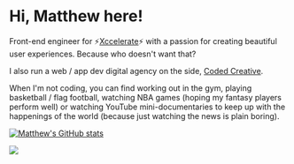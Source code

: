 # Hi, Matthew here!

Front-end engineer for ⚡[Xccelerate](https://xccelerate.co/en/)⚡ with a passion for creating beautiful user experiences. Because who doesn't want that?

I also run a web / app dev digital agency on the side, [Coded Creative](https://www.thecodedcreative.com/).

When I'm not coding, you can find working out in the gym, playing basketball / flag football, watching NBA games (hoping my fantasy players perform well) or watching YouTube mini-documentaries to keep up with the happenings of the world (because just watching the news is plain boring).

[![Matthew's GitHub stats](https://github-readme-stats.vercel.app/api?username=mpsb&count_private=true&theme=dracula)](https://github.com/anuraghazra/github-readme-stats)

![](https://komarev.com/ghpvc/?username=mpsb)
